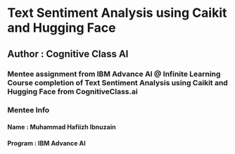 # Text Sentiment Analysis using Caikit and Hugging Face
## Author : Cognitive Class AI
### Mentee assignment from IBM Advance AI @ Infinite Learning Course completion of Text Sentiment Analysis using Caikit and Hugging Face from CognitiveClass.ai

### Mentee Info
#### Name    : Muhammad Hafiizh Ibnuzain
#### Program : IBM Advance AI
